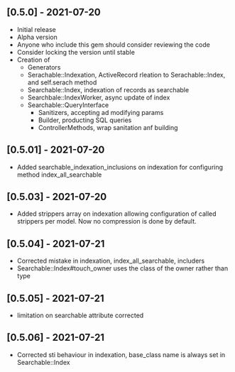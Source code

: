 ## [0.5.0] - 2021-07-20

- Initial release
- Alpha version
- Anyone who include this gem should consider reviewing the code
- Consider locking the version until stable
- Creation of
  * Generators
  * Serachable::Indexation, ActiveRecord rleation to Serachable::Index, and self.serach method
  * Searchable::Index, indexation of records as searchable
  * Searchbale::IndexWorker, async update of index
  * Searchable::QueryInterface
    + Sanitizers, accepting ad modifying params
    + Builder, producting SQL  queries
    + ControllerMethods, wrap sanitation anf building

## [0.5.01] - 2021-07-20

- Added searchable_indexation_inclusions on indexation for configuring method index_all_searchable

## [0.5.03] - 2021-07-20

- Added strippers array on indexation allowing configuration of called strippers per model. Now no compression is done by default.

## [0.5.04] - 2021-07-21

- Corrected mistake in indexation, index_all_searchable, includers
- Searchable::Index#touch_owner uses the class of the owner rather than type

## [0.5.05] - 2021-07-21

- limitation on searchable attribute corrected

## [0.5.06] - 2021-07-21

- Corrected sti behaviour in indexation, base_class name is always set in Searchable::Index 
